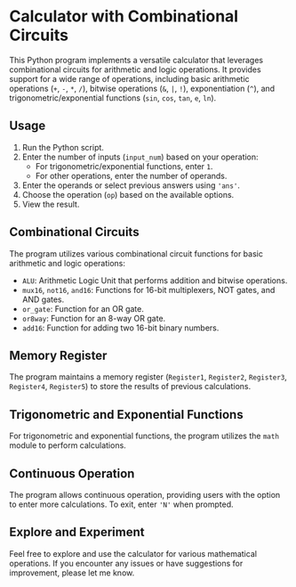 # Calculator with Combinational Circuits

This Python program implements a versatile calculator that leverages combinational circuits for arithmetic and logic operations. It provides support for a wide range of operations, including basic arithmetic operations (`+`, `-`, `*`, `/`), bitwise operations (`&`, `|`, `!`), exponentiation (`^`), and trigonometric/exponential functions (`sin`, `cos`, `tan`, `e`, `ln`).

## Usage

1. Run the Python script.
2. Enter the number of inputs (`input_num`) based on your operation:
   - For trigonometric/exponential functions, enter `1`.
   - For other operations, enter the number of operands.
3. Enter the operands or select previous answers using `'ans'`.
4. Choose the operation (`op`) based on the available options.
5. View the result.

## Combinational Circuits

The program utilizes various combinational circuit functions for basic arithmetic and logic operations:

- `ALU`: Arithmetic Logic Unit that performs addition and bitwise operations.
- `mux16`, `not16`, `and16`: Functions for 16-bit multiplexers, NOT gates, and AND gates.
- `or_gate`: Function for an OR gate.
- `or8way`: Function for an 8-way OR gate.
- `add16`: Function for adding two 16-bit binary numbers.

## Memory Register

The program maintains a memory register (`Register1`, `Register2`, `Register3`, `Register4`, `Register5`) to store the results of previous calculations.

## Trigonometric and Exponential Functions

For trigonometric and exponential functions, the program utilizes the `math` module to perform calculations.

## Continuous Operation

The program allows continuous operation, providing users with the option to enter more calculations. To exit, enter `'N'` when prompted.

## Explore and Experiment

Feel free to explore and use the calculator for various mathematical operations. If you encounter any issues or have suggestions for improvement, please let me know.
